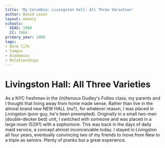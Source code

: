 ```yaml
---
title: 'My Columbia: Livingston Hall: All Three Varieties'
author: David Levin
layout: memory
schools:
  SEAS: 1968
  CC: 1964
primary_year: 1968
tags:
- Dorm life
- Campus
- Academics
- Relationships
---
```

# Livingston Hall: All Three Varieties

As a NYC freshman in the (in)famous Dudley's Follies class, my parents and I thought that living away from home made sense.  Rather than live in the almost brand new NEW HALL (nu?), for whatever reason, I was placed in Livingston (poor guy, he's been preempted).  Originally in a small two-man (double-decker bed) unit, I switched with someone and was placed in a large room (529?) with a sophomore.  This was back in the days of daily maid service, a concept almost inconceivable today.  I stayed in Livingston all four years, eventually convincing two of my friends to move from New to a triple as seniors.  Plenty of pranks but a great experience.
